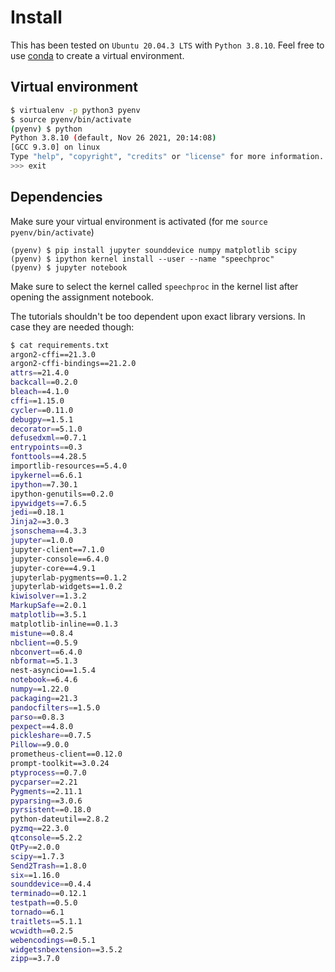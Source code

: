 # Install

This has been tested on `Ubuntu 20.04.3 LTS` with `Python 3.8.10`.
Feel free to use [conda](https://www.anaconda.com/products/individual) to create a virtual environment.


## Virtual environment
```bash
$ virtualenv -p python3 pyenv
$ source pyenv/bin/activate
(pyenv) $ python
Python 3.8.10 (default, Nov 26 2021, 20:14:08) 
[GCC 9.3.0] on linux
Type "help", "copyright", "credits" or "license" for more information.
>>> exit
```

## Dependencies
Make sure your virtual environment is activated (for me `source pyenv/bin/activate`)
```
(pyenv) $ pip install jupyter sounddevice numpy matplotlib scipy
(pyenv) $ ipython kernel install --user --name "speechproc"
(pyenv) $ jupyter notebook
```

Make sure to select the kernel called `speechproc` in the kernel list after opening the assignment notebook.


The tutorials shouldn't be too dependent upon exact library versions.
In case they are needed though:
```bash
$ cat requirements.txt
argon2-cffi==21.3.0
argon2-cffi-bindings==21.2.0
attrs==21.4.0
backcall==0.2.0
bleach==4.1.0
cffi==1.15.0
cycler==0.11.0
debugpy==1.5.1
decorator==5.1.0
defusedxml==0.7.1
entrypoints==0.3
fonttools==4.28.5
importlib-resources==5.4.0
ipykernel==6.6.1
ipython==7.30.1
ipython-genutils==0.2.0
ipywidgets==7.6.5
jedi==0.18.1
Jinja2==3.0.3
jsonschema==4.3.3
jupyter==1.0.0
jupyter-client==7.1.0
jupyter-console==6.4.0
jupyter-core==4.9.1
jupyterlab-pygments==0.1.2
jupyterlab-widgets==1.0.2
kiwisolver==1.3.2
MarkupSafe==2.0.1
matplotlib==3.5.1
matplotlib-inline==0.1.3
mistune==0.8.4
nbclient==0.5.9
nbconvert==6.4.0
nbformat==5.1.3
nest-asyncio==1.5.4
notebook==6.4.6
numpy==1.22.0
packaging==21.3
pandocfilters==1.5.0
parso==0.8.3
pexpect==4.8.0
pickleshare==0.7.5
Pillow==9.0.0
prometheus-client==0.12.0
prompt-toolkit==3.0.24
ptyprocess==0.7.0
pycparser==2.21
Pygments==2.11.1
pyparsing==3.0.6
pyrsistent==0.18.0
python-dateutil==2.8.2
pyzmq==22.3.0
qtconsole==5.2.2
QtPy==2.0.0
scipy==1.7.3
Send2Trash==1.8.0
six==1.16.0
sounddevice==0.4.4
terminado==0.12.1
testpath==0.5.0
tornado==6.1
traitlets==5.1.1
wcwidth==0.2.5
webencodings==0.5.1
widgetsnbextension==3.5.2
zipp==3.7.0
```
